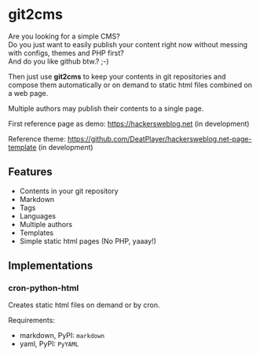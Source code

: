 # git2cms
Are you looking for a simple CMS?  
Do you just want to easily publish your content right now without messing with configs, themes and PHP first?  
And do you like github btw.? ;-)

Then just use **git2cms** to keep your contents in git repositories and compose them automatically or on demand to static html files combined on a web page.

Multiple authors may publish their contents to a single page.

First reference page as demo: https://hackersweblog.net (in development)

Reference theme: https://github.com/DeatPlayer/hackersweblog.net-page-template (in development)

## Features
* Contents in your git repository
* Markdown
* Tags
* Languages
* Multiple authors
* Templates
* Simple static html pages (No PHP, yaaay!)

## Implementations

### cron-python-html
Creates static html files on demand or by cron.

Requirements:
* markdown, PyPI: `markdown`
* yaml, PyPI: `PyYAML`
